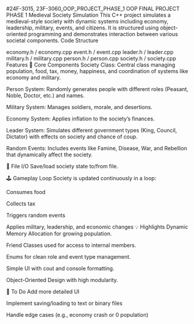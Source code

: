 #24F-3015, 23F-3060_OOP_PROJECT_PHASE_1
OOP FINAL PROJECT PHASE 1 
Medieval Society Simulation
This C++ project simulates a medieval-style society with dynamic systems including economy, leadership, military, events, and citizens. It is structured using object-oriented programming and demonstrates interaction between various societal components.
Code Structure

 economy.h / economy.cpp
 event.h / event.cpp
 leader.h / leader.cpp
 military.h / military.cpp
 person.h / person.cpp
 society.h / society.cpp
Features
🔧 Core Components
Society Class: Central class managing population, food, tax, money, happiness, and coordination of systems like economy and military.

Person System: Randomly generates people with different roles (Peasant, Noble, Doctor, etc.) and names.

Military System: Manages soldiers, morale, and desertions.

Economy System: Applies inflation to the society’s finances.

Leader System: Simulates different government types (King, Council, Dictator) with effects on society and chance of coup.

Random Events: Includes events like Famine, Disease, War, and Rebellion that dynamically affect the society.

💾 File I/O
Save/load society state to/from file.

🕹 Gameplay Loop
Society is updated continuously in a loop:

Consumes food

Collects tax

Triggers random events

Applies military, leadership, and economic changes
💡 Highlights
Dynamic Memory Allocation for growing population.

Friend Classes used for access to internal members.

Enums for clean role and event type management.

Simple UI with cout and console formatting.

Object-Oriented Design with high modularity.

📌 To Do
Add more detailed UI

Implement saving/loading to text or binary files

Handle edge cases (e.g., economy crash or 0 population)
